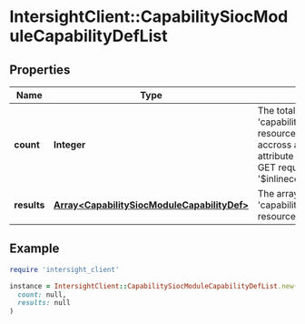 # IntersightClient::CapabilitySiocModuleCapabilityDefList

## Properties

| Name | Type | Description | Notes |
| ---- | ---- | ----------- | ----- |
| **count** | **Integer** | The total number of &#39;capability.SiocModuleCapabilityDef&#39; resources matching the request, accross all pages. The &#39;Count&#39; attribute is included when the HTTP GET request includes the &#39;$inlinecount&#39; parameter. | [optional] |
| **results** | [**Array&lt;CapabilitySiocModuleCapabilityDef&gt;**](CapabilitySiocModuleCapabilityDef.md) | The array of &#39;capability.SiocModuleCapabilityDef&#39; resources matching the request. | [optional] |

## Example

```ruby
require 'intersight_client'

instance = IntersightClient::CapabilitySiocModuleCapabilityDefList.new(
  count: null,
  results: null
)
```

